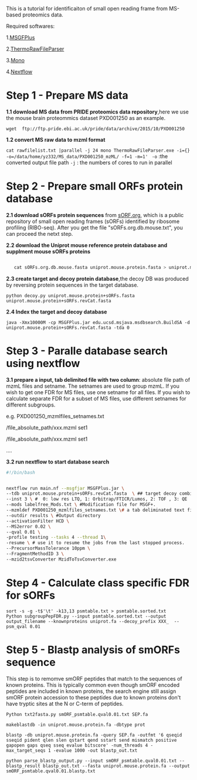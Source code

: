 This is a tutorial for identificaiton of small open reading frame from MS-based proteomics data. 

Required softwares:

1.[MSGFPlus](https://github.com/MSGFPlus/msgfplus/release)

2.[ThermoRawFileParser](https://github.com/compomics/ThermoRawFileParser)

3.[Mono](https://www.mono-project.com/download/stable/#download-lin)

4.[Nextflow](https://nextflow.io)


# Step 1 - Prepare MS data
**1.1 download MS data from PRIDE proteomics data repository**,here we use the mouse brain proteommics dataset PXD001250 as an example.

```wget  ftp://ftp.pride.ebi.ac.uk/pride/data/archive/2015/10/PXD001250```

**1.2 convert MS raw data to mzml format**

```cat rawfilelist.txt |parallel -j 24 mono ThermoRawFileParser.exe -i={} -o=/data/home/yz332/MS_data/PXD001250_mzML/ -f=1 -m=1' ```
`-o` :the converted  output file path
`-j` : the numbers of cores to run in parallel

# Step 2 - Prepare small ORFs protein database
**2.1 download sORFs protein sequences** from [sORF.org](http://www.sorfs.org), which is a public repository of small open reading frames (sORFs) identified by ribosome profiling (RIBO-seq). After you get the file "sORFs.org.db.mouse.txt", you can proceed the netxt step. 

**2.2 download the Uniprot mouse reference protein database and supplment mouse sORFs proteins**

```python tofasta.py sORFs.org.db.mouse.txt sORFs.org.db.mouse.fasta

   cat sORFs.org.db.mouse.fasta uniprot.mouse.protein.fasta > uniprot.mouse.protein+sORFs.fasta
```
**2.3 create target and decoy protein database**,the decoy DB was produced by reversing protein sequences in the target database.

```python decoy.py uniprot.mouse.protein+sORFs.fasta uniprot.mouse.protein+sORFs.revCat.fasta```

**2.4 Index the target and decoy database**

```java -Xmx10000M -cp MSGFPlus.jar edu.ucsd.msjava.msdbsearch.BuildSA -d uniprot.mouse.protein+sORFs.revCat.fasta -tda 0```


# Step 3 - Paralle database search using nextflow
**3.1 prepare a input, tab delimited file with two column**:  absolute file path of mzmL files and setname. The setnames are used to group mzmL. If you wish to get one FDR for MS files, use one setname for all files. If you wish to calculate separate FDR for a subset of MS files, use different setnames for different subgroups.

e.g. PXD001250_mzmlfiles_setnames.txt

/file_absolute_path/xxx.mzml	set1

/file_absolute_path/xxx.mzml	set1

….

**3.2 run nextflow to start database search**

```bash
#!/bin/bash


nextflow run main.nf --msgfjar MSGFPlus.jar \
--tdb uniprot.mouse.protein+sORFs.revCat.fasta  \ ## target decoy combined databases
--inst 3 \ #  0: low res LTQ, 1: Orbitrap/FTICR/Lumos, 2: TOF , 3: QE
--mods labelfree_Mods.txt \ #Modification file for MSGF+.
--mzmldef PXD001250_mzmlfiles_setnames.txt \# a tab deliminated text file with mzmlfilepath(absolute path) and setname 
--outdir results \ #Output directory
--activationFilter HCD \
--MS2error 0.02 \
--qval 0.01 \
-profile testing --tasks 4 --thread 1\
-resume \ # use it to resume the jobs from the last stopped process.
--PrecursorMassTolerance 10ppm \
--FragmentMethodID 3 \
--mzid2tsvConverter MzidToTsvConverter.exe
```
# Step 4 - Calculate class specific FDR for sORFs
```
sort -s -g -t$'\t' -k13,13 psmtable.txt > psmtable.sorted.txt
Python subgroupPepFDR.py --input psmtable.sorted.txt --output output_filename --knownproteins uniprot.fa --decoy_prefix XXX_  --psm_qval 0.01

```

# Step 5 - Blastp analysis of smORFs sequence

This step is to remomve smORF peptides that match to the sequences of known proteins. This is typically common even though smORF encoded peptides are included in known proteins, the search engine still assign smORF protein accession to these peptides due to known proteins don't have tryptic sites at the N or C-term of peptides. 

```
Python txt2fasta.py smORF_psmtable.qval0.01.txt SEP.fa

makeblastdb -in uniprot.mouse.protein.fa -dbtype prot

blastp -db uniprot.mouse.protein.fa -query SEP.fa -outfmt '6 qseqid sseqid pident qlen slen qstart qend sstart send mismatch positive gapopen gaps qseq sseq evalue bitscore' -num_threads 4 -max_target_seqs 1 -evalue 1000 -out blastp_out.txt

python parse_blastp_output.py --input smORF_psmtable.qval0.01.txt --blastp_result blastp_out.txt --fasta uniprot.mouse.protein.fa --output smORF_psmtable.qval0.01.blastp.txt
```


